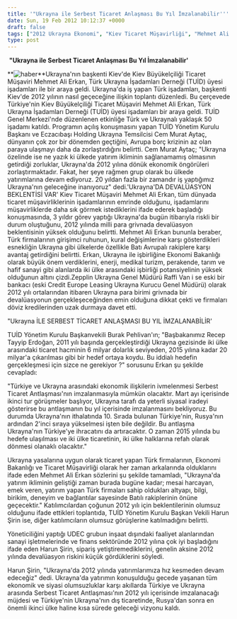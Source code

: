```yaml
---
title: '"Ukrayna ile Serbest Ticaret Anlaşması Bu Yıl İmzalanabilir'''
date: Sun, 19 Feb 2012 10:12:37 +0000
draft: false
tags: ["2012 Ukrayna Ekonomi", "Kiev Ticaret Müşavirliği", "Mehmet Ali Erkan", "Serbest Ticaret Antlaşması", "TUİD", "TUİD (Türk Ukrayna İşadamları Derneği)"]
type: post
---
```













 **"Ukrayna ile Serbest Ticaret Anlaşması Bu Yıl İmzalanabilir'**

**![haber](https://burakpehlivan.org/tuid_images/mehmetalierkan.jpg)**Ukrayna'nın başkenti Kiev'de Kiev Büyükelçiliği Ticaret Müşaviri Mehmet Ali Erkan, Türk Ukrayna İşadamları Derneği (TUİD) üyesi işadamları ile bir araya geldi.
Ukrayna'da iş yapan Türk işadamları, başkenti Kiev'de 2012 yılının nasıl geçeceğine ilişkin toplantı düzenledi. Bu çerçevede Türkiye'nin Kiev Büyükelçiliği Ticaret Müşaviri Mehmet Ali Erkan, Türk Ukrayna İşadamları Derneği (TUİD) üyesi işadamları bir araya geldi. TUİD Genel Merkezi'nde düzenlenen etkinliğe Türk ve Ukraynalı yaklaşık 50 işadamı katıldı. Programın açılış konuşmasını yapan TUİD Yönetim Kurulu Başkanı ve Eczacıbaşı Holding Ukrayna Temsilcisi Cem Murat Aytaç, dünyanın çok zor bir dönemden geçtiğini, Avrupa borç krizinin az olan paraya ulaşmayı daha da zorlaştırdığını belirtti. Cem Murat Aytaç; "Ukrayna özelinde ise ne yazık ki ülkede yatırım ikliminin sağlanamamış olmasının getirdiği zorluklar, Ukrayna'da 2012 yılına dönük ekonomik öngörüleri zorlaştırmaktadır. Fakat, her şeye rağmen grup olarak bu ülkede yatırımlarına devam ediyoruz. 20 yıldan fazla bir zamandır iş yaptığımız Ukrayna'nın geleceğine inanıyoruz" dedi.'Ukrayna'DA DEVALÜASYON BEKLENTİSİ VAR' Kiev Ticaret Müşaviri Mehmet Ali Erkan, tüm dünyada ticaret müşavirliklerinin işadamlarının emrinde olduğunu, işadamlarını müşavirliklerde daha sık görmek istediklerini ifade ederek başladığı konuşmasında, 3 yıldır görev yaptığı Ukrayna'da bugün itibarıyla riskli bir durum oluştuğunu, 2012 yılında milli para grivnada devalüasyon beklentisinin yüksek olduğunu belirtti. Mehmet Ali Erkan bununla beraber, Türk firmalarının girişimci ruhunun, kural değişimlerine karşı gösterdikleri esnekliğin Ukrayna gibi ülkelerde özellikle Batı Avrupalı rakiplere karşı avantaj getirdiğini belirtti. Erkan, Ukrayna ile işbirliğine Ekonomi Bakanlığı olarak büyük önem verdiklerini, enerji, medikal turizm, perakende, tarım ve hafif sanayi gibi alanlarda iki ülke arasındaki işbirliği potansiyelinin yüksek olduğunun altını çizdi.Zepplin Ukrayna Genel Müdürü Raffi Van i se eski bir bankacı (eski Credit Europe Leasing Ukrayna Kurucu Genel Müdürü) olarak 2012 yılı ortalarından itibaren Ukrayna para birimi grivnada bir devalüasyonun gerçekleşeceğinden emin olduğuna dikkat çekti ve firmaları döviz kredilerinden uzak durmaya davet etti.

"Ukrayna İLE SERBEST TİCARET ANLAŞMASI BU YIL İMZALANABİLİR'

TUİD Yönetim Kurulu Başkanvekili Burak Pehlivan'ın; "Başbakanımız Recep Tayyip Erdoğan, 2011 yılı başında gerçekleştirdiği Ukrayna gezisinde iki ülke arasındaki ticaret hacminin 6 milyar dolarlık seviyeden, 2015 yılına kadar 20 milyar'a çıkarılması gibi bir hedef ortaya koydu. Bu iddialı hedefin gerçekleşmesi için sizce ne gerekiyor ?" sorusunu Erkan şu şekilde cevapladı:

"Türkiye ve Ukrayna arasındaki ekonomik ilişkilerin ivmelenmesi Serbest Ticaret Antlaşması'nın imzalanmasıyla mümkün olacaktır. Mart ayı içerisinde ikinci tur görüşmeler başlıyor, Ukrayna tarafı da yeterli siyasal iradeyi gösterirse bu antlaşmanın bu yıl içerisinde imzalanmasını bekliyoruz. Bu durumda Ukrayna'nın ithalatında 10. Sırada bulunan Türkiye'nin, Rusya'nın ardından 2'inci sıraya yükselmesi işten bile değildir. Bu antlaşma Ukrayna'nın Türkiye'ye ihracatını da artıracaktır. O zaman 2015 yılında bu hedefe ulaşılması ve iki ülke ticaretinin, iki ülke halklarına refah olarak dönmesi olanaklı olacaktır."

Ukrayna yasalarına uygun olarak ticaret yapan Türk firmalarının, Ekonomi Bakanlığı ve Ticaret Müşavirliği olarak her zaman arkalarında olduklarını ifade eden Mehmet Ali Erkan sözlerini şu şekilde tamamladı, "Ukrayna'da yatırım ikliminin geliştiği zaman burada bugüne kadar; mesai harcayan, emek veren, yatırım yapan Türk firmaları sahip oldukları altyapı, bilgi, birikim, deneyim ve bağlantılar sayesinde Batılı rakiplerinin önüne geçecektir." Katılımcılardan çoğunun 2012 yılı için beklentilerinin olumsuz olduğunu ifade ettikleri toplantıda, TUİD Yönetim Kurulu Başkan Vekili Harun Şirin ise, diğer katılımcıların olumsuz görüşlerine katılmadığını belirtti.

Yöneticiliğini yaptığı UDEC grubun inşaat dışındaki faaliyet alanlarından sanayi işletmelerinde ve finans sektöründe 2012 yılına çok iyi başladığını ifade eden Harun Şirin, sipariş yetiştiremediklerini, genelin aksine 2012 yılında devalüasyon riskini küçük gördüklerini söyledi.

Harun Şirin, "Ukrayna'da 2012 yılında yatırımlarımıza hız kesmeden devam edeceğiz" dedi. Ukrayna'da yatırımın konuşulduğu gecede yaşanan tüm ekonomik ve siyasi olumsuzluklar karşı akıllarda Türkiye ve Ukrayna arasında Serbest Ticaret Antlaşması'nın 2012 yılı içerisinde imzalanacağı müjdesi ve Türkiye'nin Ukrayna'nın dış ticaretinde, Rusya'dan sonra en önemli ikinci ülke haline kısa sürede geleceği vizyonu kaldı.